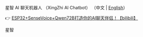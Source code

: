 星智 AI 聊天机器人 （XingZhi AI Chatbot）
（中文 | [English](README_en.md)）


👉 [ESP32+SenseVoice+Qwen72B打造你的AI聊天伴侣！【bilibili】](https://www.bilibili.com/video/BV1JbNgeaEkg/?spm_id_from=333.1387.homepage.video_card.click&vd_source=d0abee329432aeee3da9d02298458b91)

星智